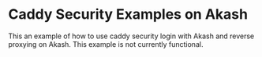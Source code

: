# Caddy Security Examples on Akash

This an example of how to use caddy security login with Akash and reverse proxying on Akash.  This example is not currently functional. 